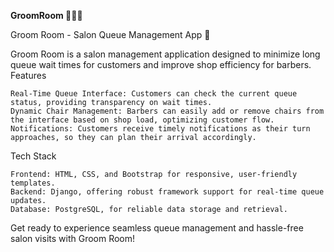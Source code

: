 **GroomRoom 💇‍♂️💈**


Groom Room - Salon Queue Management App 💈

Groom Room is a salon management application designed to minimize long queue wait times for customers and improve shop efficiency for barbers.
Features

    Real-Time Queue Interface: Customers can check the current queue status, providing transparency on wait times.
    Dynamic Chair Management: Barbers can easily add or remove chairs from the interface based on shop load, optimizing customer flow.
    Notifications: Customers receive timely notifications as their turn approaches, so they can plan their arrival accordingly.

Tech Stack

    Frontend: HTML, CSS, and Bootstrap for responsive, user-friendly templates.
    Backend: Django, offering robust framework support for real-time queue updates.
    Database: PostgreSQL, for reliable data storage and retrieval.

Get ready to experience seamless queue management and hassle-free salon visits with Groom Room!
